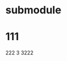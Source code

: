 <!--
 * @Author: 徐生延
 * @Date: 2020-06-04 14:35:16
 * @LastEditors: 曹捷
 * @LastEditTime: 2020-06-04 17:09:48
 * @Description: file content
--> 
# submodule
# 111
222
3
3222
